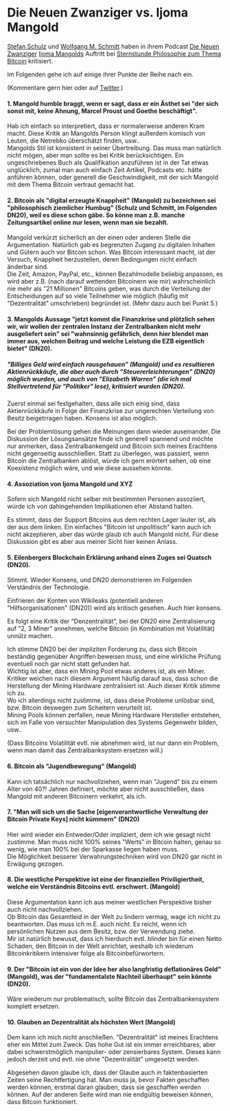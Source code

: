 # Die Neuen Zwanziger vs. Ijoma Mangold

[Stefan Schulz](https://twitter.com/friiyo) und [Wolfgang M. Schmitt](https://twitter.com/SchmittJunior) haben in ihrem Podcast [Die Neuen Zwanziger](https://neuezwanziger.de/2022/02/krieg-geld-macht-chips-act-bitcoin-wohnen-afrika/) [Ijoma Mangolds](https://twitter.com/IjomaMangold) Auftritt bei [Sternstunde Philosophie zum Thema Bitcoin](https://www.srf.ch/play/tv/sternstunde-philosophie/video/bitcoin---eine-neue-weltordnung?urn=urn:srf:video:23e0942f-45a7-4864-85fb-912e075f07ec) kritisiert.

Im Folgenden gehe ich auf einige ihrer Punkte der Reihe nach ein.

(Kommentare gern hier oder auf [Twitter](https://twitter.com/BitcoinUndScifi).)

#### 1. Mangold humble braggt, wenn er sagt, dass er ein Ästhet sei "der sich sonst mit, keine Ahnung, Marcel Proust und Goethe beschäftigt".

Hab ich einfach so interpretiert, dass er normalerweise anderen Kram macht. Diese Kritik an Mangolds Person klingt außerdem komisch von Leuten, die Netrebko überschätzt finden, usw..  
Mangolds Stil ist konsistent in seiner Übertreibung. Das muss man natürlich nicht mögen, aber man sollte es bei Kritik berücksichtigen.
Ein ungeschriebenes Buch als Qualifikation anzuführen ist in der Tat etwas unglücklich, zumal man auch einfach Zeit Artikel, Podcasts etc. hätte anführen können, oder generell die Geschwindigkeit, mit der sich Mangold mit dem Thema Bitcoin vertraut gemacht hat.

#### 2. Bitcoin als "digital erzeugte Knappheit" (Mangold) zu bezeichnen sei "philosophisch ziemlicher Humbug" (Schulz und Schmitt, im Folgenden DN20), weil es diese schon gäbe. So könne man z.B. manche Zeitungsartikel online nur lesen, wenn man sie bezahlt.

Mangold verkürzt sicherlich an der einen oder anderen Stelle die Argumentation. Natürlich gab es begrenzten Zugang zu digitalen Inhalten und Gütern auch vor Bitcoin schon. Was Bitcoin interessant macht, ist der Versuch, Knappheit herzustellen, deren Bedingungen nicht einfach änderbar sind.  
Die Zeit, Amazon, PayPal, etc., können Bezahlmodelle beliebig anpassen, es wird aber z.B. (nach darauf wettenden Bitcoinern wie mir) wahrscheinlich nie mehr als "21 Millionen" Bitcoins geben, was durch die Verteilung der Entscheidungen auf so viele Teilnehmer wie möglich (häufig mit "Dezentralität" umschrieben) begründet ist. (Mehr dazu auch bei Punkt 5.)

#### 3. Mangolds Aussage "jetzt kommt die Finanzkrise und plötzlich sehen wir, wir wollen der zentralen Instanz der Zentralbanken nicht mehr ausgeliefert sein" sei "wahnsinnig gefährlich, denn hier blendet man immer aus, welchen Beitrag und welche Leistung die EZB eigentlich bietet" (DN20).
##### "Billiges Geld wird einfach rausgehauen" (Mangold) und es resultieren Aktienrückkäufe, die aber auch durch "Steuererleichterungen" (DN20) möglich wurden, und auch von "Elizabeth Warren" (die ich mal Stellvertretend für "Politiker" lese), kritisiert wurden (DN20).

Zuerst einmal sei festgehalten, dass alle sich einig sind, dass Aktienrückkäufe in Folge der Finanzkrise zur ungerechten Verteilung von Besitz beigetrragen haben. Konsens ist also möglich.

Bei der Problemlösung gehen die Meinungen dann wieder auseinander. Die Diskussion der Lösungsansätze finde ich generell spannend und möchte nur anmerken, dass Zentralbankengeld und Bitcoin sich meines Erachtens nicht gegenseitig ausschließen.
Statt zu überlegen, was passiert, wenn Bitcoin die Zentralbanken ablöst, würde ich gern erörtert sehen, ob eine Koexistenz möglich wäre, und wie diese aussehen könnte.

#### 4. Assoziation von Ijoma Mangold und XYZ

Sofern sich Mangold nicht selber mit bestimmten Personen assoziiert, würde ich von dahingehenden Implikationen eher Abstand halten.

Es stimmt, dass der Support Bitcoins aus dem rechten Lager lauter ist, als der aus dem linken. Ein einfaches "Bitcoin ist unpolitisch" kann auch ich nicht akzeptieren, aber das würde glaub ich auch Mangold nicht. Für diese Diskussion gibt es aber aus meiner Sicht hier keinen Anlass.

#### 5. Eilenbergers Blockchain Erklärung anhand eines Zuges sei Quatsch (DN20).

Stimmt. Wieder Konsens, und DN20 demonstrieren im Folgenden Verständnis der Technologie.

Einfrieren der Konten von Wikileaks (potentiell anderen "Hilfsorganisationen" (DN20)) wird als kritisch gesehen. Auch hier konsens.

Es folgt eine Kritik der "Denzentralität", bei der DN20 eine Zentralisierung auf "2, 3 Miner" annehmen, welche Bitcoin (in Kombination mit Volatilität) unnütz machen.

Ich stimme DN20 bei der impliziten Forderung zu, dass sich Bitcoin beständig gegenüber Angriffen beweisen muss, und eine wirkliche Prüfung eventuell noch gar nicht statt gefunden hat.  
Wichtig ist aber, dass ein Mining Pool etwas anderes ist, als ein Miner.  
Kritiker weichen nach diesem Argument häufig darauf aus, dass schon die Herstellung der Mining Hardware zentralisiert ist.
Auch dieser Kritik stimme ich zu.  
Wo ich allerdings nicht zustimme, ist, dass diese Probleme unlösbar sind, bzw. Bitcoin deswegen zum Scheitern verurteilt ist.  
Mining Pools können zerfallen, neue Mining Hardware Hersteller entstehen, sich im Falle von versuchter Manipulation des Systems Gegenwehr bilden, usw..

(Dass Bitcoins Volatilität evtl. nie abnehmen wird, ist nur dann ein Problem, wenn man damit das Zentralbanksystem ersetzen will.)

#### 6. Bitcoin als "Jugendbewegung" (Mangold)

Kann ich tatsächlich nur nachvollziehen, wenn man "Jugend" bis zu einem Alter von 40?! Jahren definiert, möchte aber nicht ausschließen, dass Mangold mit anderen Bitcoinern verkehrt, als ich.

#### 7. "Man will sich um die Sache [eigenverantwortliche Verwaltung der Bitcoin Private Keys] nicht kümmern" (DN20)

Hier wird wieder ein Entweder/Oder impliziert, dem ich wie gesagt nicht zustimme. Man muss nicht 100% seines "Werts" in Bitcoin halten, genau so wenig, wie man 100% bei der Sparkasse liegen haben muss.  
Die Möglichkeit besserer Verwahrungstechniken wird von DN20 gar nicht in Erwägung gezogen.

#### 8. Die westliche Perspektive ist eine der finanziellen Priviligiertheit, welche ein Verständnis Bitcoins evtl. erschwert. (Mangold)

Diese Argumentation kann ich aus meiner westlichen Perspektive bisher auch nicht nachvollziehen.  
Ob Bitcoin das Gesamtleid in der Welt zu lindern vermag, wage ich nicht zu beantworten. Das muss ich m.E. auch nicht. Es reicht, wenn ich persönlichen Nutzen aus dem Besitz, bzw. der Verwendung ziehe.  
Mir ist natürlich bewusst, dass ich hierdurch evtl. blinder bin für einen Netto Schaden, den Bitcoin in der Welt anrichtet, weshalb ich wiederum Bitcoinkritikern intensiver folge als Bitcoinbefürwortern.

#### 9. Der "Bitcoin ist ein von der Idee her also langfristig deflationäres Geld" (Mangold), was der "fundamentalste Nachteil überhaupt" sein könnte (DN20).

Wäre wiederum nur problematisch, sollte Bitcoin das Zentralbankensystem komplett ersetzen.

#### 10. Glauben an Dezentralität als höchsten Wert (Mangold)

Dem kann ich mich nicht anschließen. "Dezentralität" ist meines Erachtens eher ein Mittel zum Zweck. Das hohe Gut ist ein immer erreichbares, aber dabei schwerstmöglich manipulier- oder zensierbares System. Dieses kann jedoch derzeit und evtl. nie ohne "Dezentralität" umgesetzt werden.

Abgesehen davon glaube ich, dass der Glaube auch in faktenbasierten Zeiten seine Rechtfertigung hat. Man muss ja, bevor Fakten geschaffen werden können, erstmal daran glauben, dass sie geschaffen werden können. Auf der anderen Seite wird man nie endgültig beweisen können, dass Bitcoin funktioniert.
